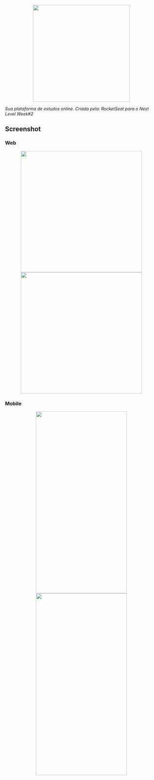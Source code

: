 <p align="center">
<img src="https://user-images.githubusercontent.com/47749249/89240844-b897e700-d5d3-11ea-850d-5f95d08833c7.png" width="320px"/>
<p><i>Sua plataforma de estudos online. Criada pela: RocketSeat para o Next Level Week#2</i></p>
</p>

## Screenshot

### Web

<p align="center">
<img src="https://user-images.githubusercontent.com/47749249/89241645-eb42df00-d5d5-11ea-9e7f-d497e2794fb4.png" width="400px"/>
<img src="https://user-images.githubusercontent.com/47749249/89241649-ebdb7580-d5d5-11ea-84c1-77a596233305.png" width="400px"/>
</p>

### Mobile
<p align="center">
<img src="https://user-images.githubusercontent.com/47749249/89241878-7de37e00-d5d6-11ea-8dae-ebbcf8589565.png" width="300px" height="600px"/>
<img src="https://user-images.githubusercontent.com/47749249/89241881-7f14ab00-d5d6-11ea-8a18-af0ec3504d77.png" width="300px" height="600px"/>
</p>
